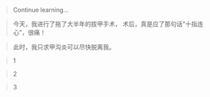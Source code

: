 > Continue learning...

> 今天，我进行了拖了大半年的拔甲手术，
术后，真是应了那句话“十指连心”，很痛！

> 此时，我只求甲沟炎可以尽快脱离我。

> 1

> 2

> 3